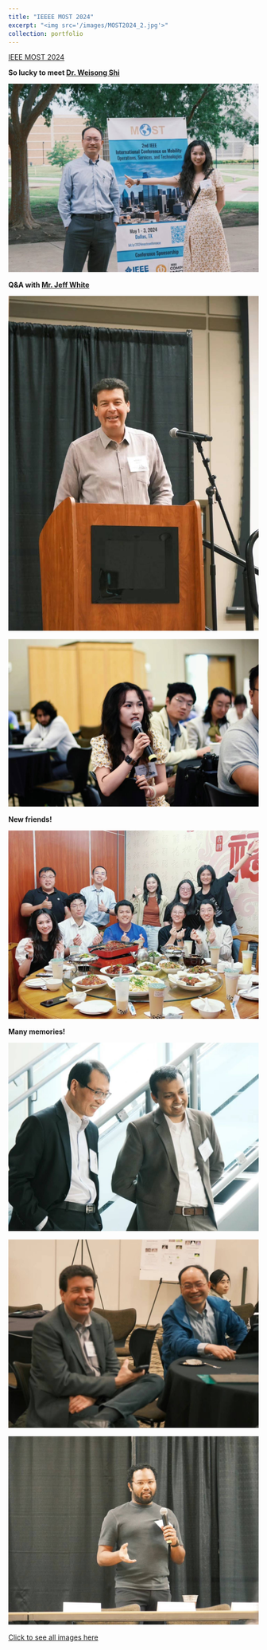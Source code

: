 ```yaml
---
title: "IEEEE MOST 2024"
excerpt: "<img src='/images/MOST2024_2.jpg'>"
collection: portfolio
---
```


[IEEE MOST 2024](https://ieeemobility.org/MOST2024/index.php)

**So lucky to meet [Dr. Weisong Shi](https://weisongshi.org/)**

![most image](https://github.com/HanzhiZhang-Ulrica/HanzhiZhang-Ulrica.github.io/blob/master/images/MOST2024_6.jpg)

**Q&A with [Mr. Jeff White](https://www.wjeffwhite.com/)** 

![most image](https://github.com/HanzhiZhang-Ulrica/HanzhiZhang-Ulrica.github.io/blob/master/images/MOST2024_5.jpg)

![most image](https://github.com/HanzhiZhang-Ulrica/HanzhiZhang-Ulrica.github.io/blob/master/images/MOST2024_7.jpg)

**New friends!**

![most image](https://github.com/HanzhiZhang-Ulrica/HanzhiZhang-Ulrica.github.io/blob/master/images/MOST2024_8.jpg)

**Many memories!**



![most image](https://github.com/HanzhiZhang-Ulrica/HanzhiZhang-Ulrica.github.io/blob/master/images/MOST2024_1.jpg)



![most image](https://github.com/HanzhiZhang-Ulrica/HanzhiZhang-Ulrica.github.io/blob/master/images/MOST2024_3.jpg)



![most image](https://github.com/HanzhiZhang-Ulrica/HanzhiZhang-Ulrica.github.io/blob/master/images/MOST2024_4.jpg)

[Click to see all images here](https://ieeemobility.org/MOST2024/photos.php)
